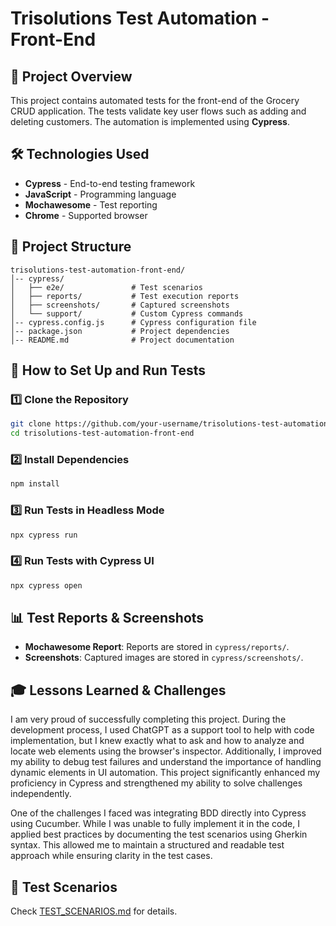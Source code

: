 # Trisolutions Test Automation - Front-End

## 📌 Project Overview
This project contains automated tests for the front-end of the Grocery CRUD application. The tests validate key user flows such as adding and deleting customers. The automation is implemented using **Cypress**.

## 🛠️ Technologies Used
- **Cypress** - End-to-end testing framework
- **JavaScript** - Programming language
- **Mochawesome** - Test reporting
- **Chrome** - Supported browser

## 📂 Project Structure
```
trisolutions-test-automation-front-end/
│-- cypress/
│   ├── e2e/               # Test scenarios
│   ├── reports/           # Test execution reports
│   ├── screenshots/       # Captured screenshots
│   └── support/           # Custom Cypress commands
│-- cypress.config.js      # Cypress configuration file
│-- package.json           # Project dependencies
│-- README.md              # Project documentation
```

## 🚀 How to Set Up and Run Tests
### 1️⃣ Clone the Repository
```sh
git clone https://github.com/your-username/trisolutions-test-automation-front-end.git
cd trisolutions-test-automation-front-end
```

### 2️⃣ Install Dependencies
```sh
npm install
```

### 3️⃣ Run Tests in Headless Mode
```sh
npx cypress run
```

### 4️⃣ Run Tests with Cypress UI
```sh
npx cypress open
```

## 📊 Test Reports & Screenshots
- **Mochawesome Report**: Reports are stored in `cypress/reports/`.
- **Screenshots**: Captured images are stored in `cypress/screenshots/`.

## 🎓 Lessons Learned & Challenges
I am very proud of successfully completing this project. During the development process, I used ChatGPT as a support tool to help with code implementation, but I knew exactly what to ask and how to analyze and locate web elements using the browser's inspector. Additionally, I improved my ability to debug test failures and understand the importance of handling dynamic elements in UI automation. This project significantly enhanced my proficiency in Cypress and strengthened my ability to solve challenges independently.

One of the challenges I faced was integrating BDD directly into Cypress using Cucumber. While I was unable to fully implement it in the code, I applied best practices by documenting the test scenarios using Gherkin syntax. This allowed me to maintain a structured and readable test approach while ensuring clarity in the test cases.

## 📜 Test Scenarios
Check [TEST_SCENARIOS.md](https://github.com/lariredivo/trisolutions-test-automation-front-end/blob/main/TEST_SCENARIOS.md) for details.
